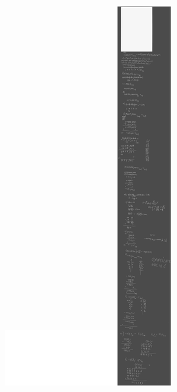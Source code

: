 ![](/Notatki/Semestr%203/Architektura%20komputerów%201/Ćwiczenia/Ćwiczenia%202/lista2.pdf)
![](/Notatki/Semestr%203/Architektura%20komputerów%201/Ćwiczenia/Ćwiczenia%202/Drawing%202023-10-22%2012.34.36.excalidraw.svg)